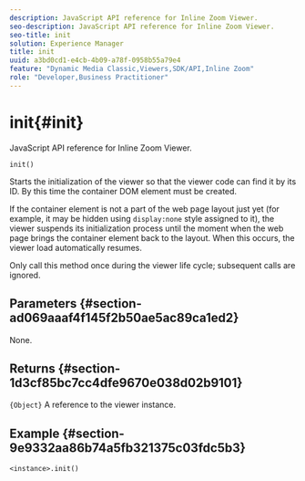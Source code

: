 ```yaml
---
description: JavaScript API reference for Inline Zoom Viewer.
seo-description: JavaScript API reference for Inline Zoom Viewer.
seo-title: init
solution: Experience Manager
title: init
uuid: a3bd0cd1-e4cb-4b09-a78f-0958b55a79e4
feature: "Dynamic Media Classic,Viewers,SDK/API,Inline Zoom"
role: "Developer,Business Practitioner"
---
```


# init{#init}

JavaScript API reference for Inline Zoom Viewer.

 `init()`

Starts the initialization of the viewer so that the viewer code can find it by its ID. By this time the container DOM element must be created.

If the container element is not a part of the web page layout just yet (for example, it may be hidden using `display:none` style assigned to it), the viewer suspends its initialization process until the moment when the web page brings the container element back to the layout. When this occurs, the viewer load automatically resumes.

Only call this method once during the viewer life cycle; subsequent calls are ignored.

## Parameters {#section-ad069aaaf4f145f2b50ae5ac89ca1ed2}

None.

## Returns {#section-1d3cf85bc7cc4dfe9670e038d02b9101}

`{Object}` A reference to the viewer instance.

## Example {#section-9e9332aa86b74a5fb321375c03fdc5b3}

```
<instance>.init()
```

